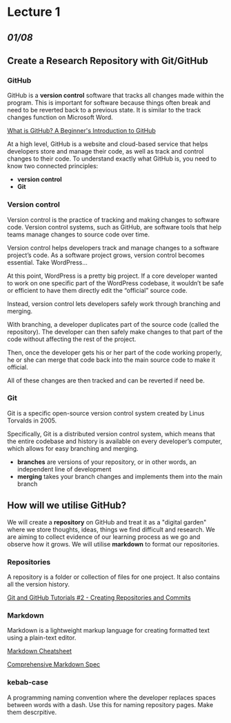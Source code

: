 # Lecture 1
## *01/08*

## Create a Research Repository with Git/GitHub

### GitHub
GitHub is a **version control** software that tracks all changes made within the program. This is important for software because things often break and need to be reverted back to a previous state. It is similar to the track changes function on Microsoft Word.

[What is GitHub? A Beginner's Introduction to GitHub](https://kinsta.com/knowledgebase/what-is-github/)

At a high level, GitHub is a website and cloud-based service that helps developers store and manage their code, as well as track and control changes to their code. To understand exactly what GitHub is, you need to know two connected principles:

* **version control**
* **Git**

### Version control
Version control is the practice of tracking and making changes to software code. Version control systems, such as GitHub, are software tools that help teams manage changes to source code over time.

Version control helps developers track and manage changes to a software project’s code. As a software project grows, version control becomes essential. Take WordPress…

At this point, WordPress is a pretty big project. If a core developer wanted to work on one specific part of the WordPress codebase, it wouldn’t be safe or efficient to have them directly edit the “official” source code.

Instead, version control lets developers safely work through branching and merging.

With branching, a developer duplicates part of the source code (called the repository). The developer can then safely make changes to that part of the code without affecting the rest of the project.

Then, once the developer gets his or her part of the code working properly, he or she can merge that code back into the main source code to make it official.

All of these changes are then tracked and can be reverted if need be.

### Git
Git is a specific open-source version control system created by Linus Torvalds in 2005.

Specifically, Git is a distributed version control system, which means that the entire codebase and history is available on every developer’s computer, which allows for easy branching and merging.

* **branches** are versions of your repository, or in other words, an independent line of development 
* **merging** takes your branch changes and implements them into the main branch

## How will we utilise GitHub?
We will create a **repository** on GitHub and treat it as a "digital garden" where we store thoughts, ideas, things we find difficult and research. We are aiming to collect evidence of our learning process as we go and observe how it grows. We will utilise **markdown** to format our repositories. 

### Repositories
A repository is a folder or collection of files for one project. It also contains all the version history.

[Git and GitHub Tutorials #2 - Creating Repositories and Commits](https://www.youtube.com/watch?v=hMfi_ONvGEs&ab_channel=TheCodex)

### Markdown
Markdown is a lightweight markup language for creating formatted text using a plain-text editor.

[Markdown Cheatsheet](https://github.com/adam-p/markdown-here/wiki/Markdown-Cheatsheet#videos)

[Comprehensive Markdown Spec](https://daringfireball.net/projects/markdown/)

### kebab-case
A programming naming convention where the developer replaces spaces between words with a dash. Use this for naming repository pages. Make them descrpitive.
